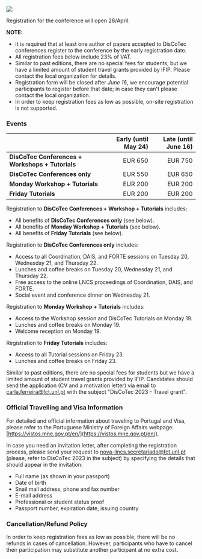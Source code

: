 [![](discotec2023-banner.v3.png)](https://www.discotec.org/2023/)

Registration for the conference will open 28/April.
<!-- Register for attending the conference by filling [this registration form](https://forms.gle/SCWpz94nh7ZbnejQ7). -->

**NOTE:**
* It is required that at least one author of papers accepted to DisCoTec conferences register to the conference by the early registration date. 
* All registration fees below include 23% of VAT. 
* Similar to past editions, there are no special fees for students, but we have a limited amount of student travel grants provided by IFIP. Please contact the local organization for details.
* Registration form will be closed after *June 16*, we encourage potential participants to register before that date; in case they can't please contact the local organization.
* In order to keep registration fees as low as possible, on-site registration is not supported. 

<!-- If you have any questions about the registration, please contact <commev@imtlucca.it> (please, refer to DisCoTec 2023 in the subject). -->


### Events

| | Early (until May 24) | Late (until June 16) |
| - | -: | -: |
| **DisCoTec Conferences + Workshops + Tutorials** | EUR 650  | EUR 750 | 
| **DisCoTec Conferences only** | EUR 550 | EUR 650 |
| **Monday Workshop + Tutorials** | EUR 200 | EUR 200 |
| **Friday Tutorials** | EUR 200 | EUR 200 |

Registration to **DisCoTec Conferences + Workshop + Tutorials** includes:
* All benefits of **DisCoTec Conferences only** (see below).
* All benefits of **Monday Workshop + Tutorials** (see below).
* All benefits of **Friday Tutorials** (see below).

Registration to **DisCoTec Conferences only** includes:
* Access to all Coordination, DAIS, and FORTE sessions on Tuesday 20, Wednesday 21, and Thursday 22.
* Lunches and coffee breaks on Tuesday 20, Wednesday 21, and Thursday 22. 
* Free access to the online LNCS proceedings of Coordination, DAIS, and FORTE.      
* Social event and conference dinner on Wednesday 21. 

Registration to **Monday Workshop + Tutorials** includes:
* Access to the Workshop session and DisCoTec Tutorials on Monday 19.
* Lunches and coffee breaks on Monday 19. 
* Welcome reception on Monday 19.     

Registration to **Friday Tutorials** includes:
* Access to all Tutorial sessions on Friday 23.
* Lunches and coffee breaks on Friday 23.

Similar to past editions, there are no special fees for students but we have a limited amount of student travel grants provided by IFIP.
Candidates should send the application (CV and a motivation letter) via email to <carla.ferreira@fct.unl.pt> with the subject "DisCoTec 2023 - Travel grant".

### Official Travelling and Visa Information
For detailed and official information about traveling to Portugal and Visa, please refer to the Portuguese Ministry of Foreign Affairs webpage: [https://vistos.mne.gov.pt/en/](https://vistos.mne.gov.pt/en/).

In case you need an invitation letter, after completing the registration process, please send your request to <nova-lincs.secretariado@fct.unl.pt> (please, refer to DisCoTec 2023 in the subject) by specifying the details that should appear in the invitation:

* Full name (as shown in your passport)
* Date of birth
* Snail mail address, phone and fax number
* E-mail address
* Professional or student status proof
* Passport number, expiration date, issuing country

### Cancellation/Refund Policy
In order to keep registration fees as low as possible, there will be no refunds in cases of cancellation. However, participants who have to cancel their participation may substitute another participant at no extra cost.
